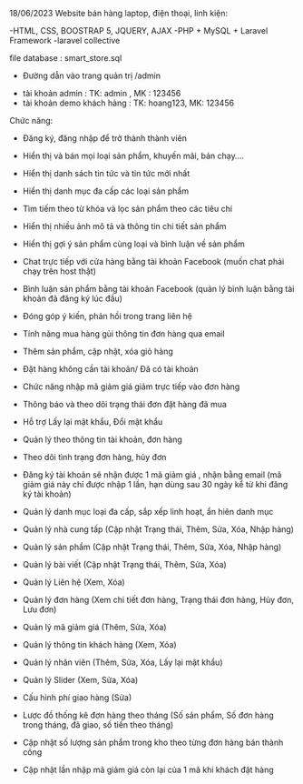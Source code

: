 18/06/2023
Website bán hàng laptop, điện thoại, linh kiện:

-HTML, CSS, BOOSTRAP 5, JQUERY, AJAX 
-PHP + MySQL + Laravel Framework
-laravel collective

file database : smart_store.sql

- Đường dẫn vào trang quản trị /admin
 + tài khoản admin : TK: admin , MK : 123456
 + tài khoản demo khách hàng : TK: hoang123, MK: 123456


Chức năng:
-	Đăng ký, đăng nhập để trở thành thành viên
-	Hiển thị và bán mọi loại sản phẩm, khuyến mãi, bán chạy….
-	Hiển thị danh sách tin tức và tin tức mới nhất
-	Hiển thị danh mục đa cấp các loại sản phẩm
-	Tìm tiếm theo từ khóa và lọc sản phẩm theo các tiêu chí
-	Hiển thị nhiều ảnh mô tả và thông tin chi tiết sản phẩm 
-	Hiển thị gợi ý sản phẩm cùng loại và bình luận về sản phẩm
-	Chat trực tiếp với cửa hàng bằng tài khoản Facebook (muốn chat phải chạy trên host thật)
-	Bình luận sản phẩm bằng tài khoản Facebook (quản lý bình luận bằng tài khoản đã đăng ký lúc đầu)
-	Đóng góp ý kiến, phản hồi trong trang liên hệ
-	Tính năng mua hàng gủi thông tin đơn hàng qua email
-	Thêm sản phẩm, cập nhật, xóa giỏ hàng
-	Đặt hàng không cần tài khoản/ Đã có tài khoản
-	Chức năng nhập mã giảm giá giảm trực tiếp vào đơn hàng
-	Thông báo và theo dõi trạng thái đơn đặt hàng đã mua
-	Hỗ trợ Lấy lại mật khẩu, Đổi mật khẩu 
-	Quản lý theo thông tin tài khoản, đơn hàng
-	Theo dõi tình trạng đơn hàng, hủy đơn
-	Đăng ký tài khoản sẽ nhận được 1 mã giảm giá , nhận bằng email (mã giảm giá này chỉ được nhập 1 lần, hạn dùng sau 30 ngày kể từ khi đăng ký tài khoản)


-	Quản lý danh mục loại đa cấp, sắp xếp linh hoạt, ẩn hiên danh mục
-	Quản lý nhà cung tấp (Cập nhật Trạng thái, Thêm, Sửa, Xóa, Nhập hàng)
-	Quản lý sản phẩm (Cập nhật Trạng thái, Thêm, Sửa, Xóa, Nhập hàng)
-	Quản lý bài viết (Cập nhật Trạng thái, Thêm, Sửa, Xóa)
-	Quản lý Liên hệ (Xem, Xóa)
-	Quản lý đơn hàng (Xem chi tiết đơn hàng, Trạng thái đơn hàng, Hủy đơn, Lưu đơn)
-	Quản lý mã giảm giá (Thêm, Sửa, Xóa)
-	Quản lý thông tin khách hàng (Xem, Xóa)
-	Quản lý nhân viên (Thêm, Sửa, Xóa, Lấy lại mật khẩu)
-	Quản lý Slider (Xem, Sửa, Xóa)
-	Cấu hình phí giao hàng (Sửa)
-	Lược đồ thống kê đơn hàng theo tháng (Số sản phẩm, Số đơn hàng trong tháng, đã giao, số tiền theo tháng)
-	Cập nhật số lượng sản phẩm trong kho theo từng đơn hàng bán thành công
-	Cập nhật lần nhập mã giảm giá còn lại của 1 mã khi khách đặt hàng
